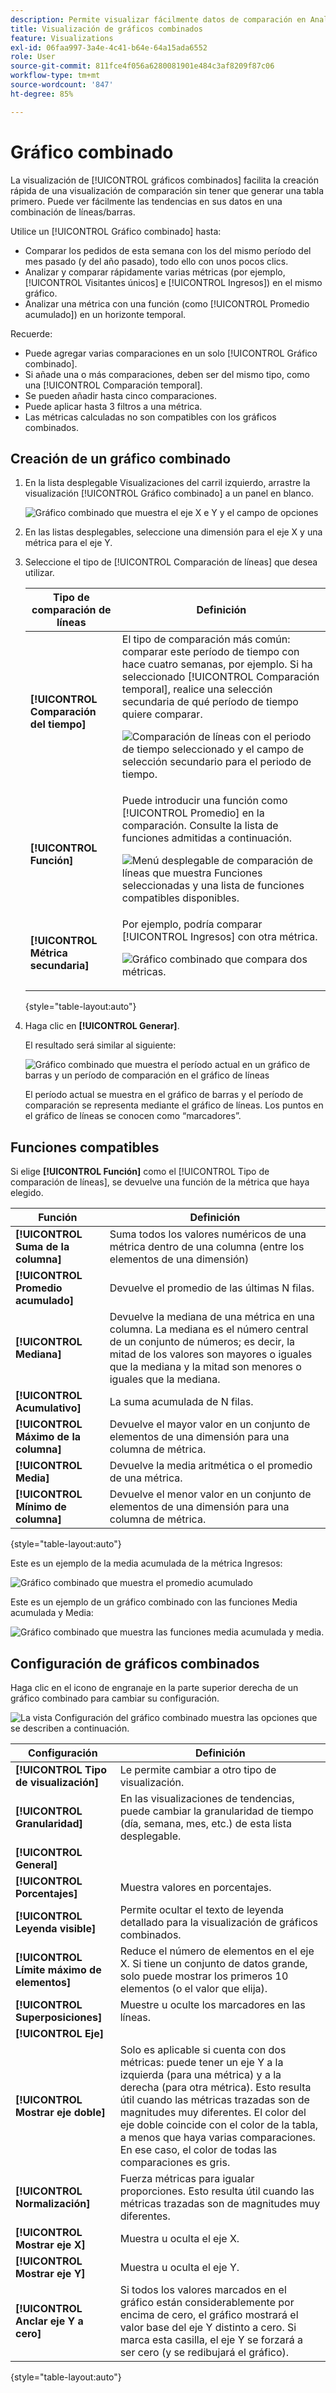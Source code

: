 ```yaml
---
description: Permite visualizar fácilmente datos de comparación en Analysis Workspace, como comparaciones con el mes o el año pasado, etc.
title: Visualización de gráficos combinados
feature: Visualizations
exl-id: 06faa997-3a4e-4c41-b64e-64a15ada6552
role: User
source-git-commit: 811fce4f056a6280081901e484c3af8209f87c06
workflow-type: tm+mt
source-wordcount: '847'
ht-degree: 85%

---
```


# Gráfico combinado

La visualización de [!UICONTROL gráficos combinados] facilita la creación rápida de una visualización de comparación sin tener que generar una tabla primero. Puede ver fácilmente las tendencias en sus datos en una combinación de líneas/barras.

Utilice un [!UICONTROL Gráfico combinado] hasta:

* Comparar los pedidos de esta semana con los del mismo período del mes pasado (y del año pasado), todo ello con unos pocos clics.
* Analizar y comparar rápidamente varias métricas (por ejemplo, [!UICONTROL Visitantes únicos] e [!UICONTROL Ingresos]) en el mismo gráfico.
* Analizar una métrica con una función (como [!UICONTROL Promedio acumulado]) en un horizonte temporal.

Recuerde:

* Puede agregar varias comparaciones en un solo [!UICONTROL Gráfico combinado].
* Si añade una o más comparaciones, deben ser del mismo tipo, como una [!UICONTROL Comparación temporal].
* Se pueden añadir hasta cinco comparaciones.
* Puede aplicar hasta 3 filtros a una métrica.
* Las métricas calculadas no son compatibles con los gráficos combinados.

## Creación de un gráfico combinado

1. En la lista desplegable Visualizaciones del carril izquierdo, arrastre la visualización [!UICONTROL Gráfico combinado] a un panel en blanco.

   ![Gráfico combinado que muestra el eje X e Y y el campo de opciones](assets/combo-chart-build.png)

1. En las listas desplegables, seleccione una dimensión para el eje X y una métrica para el eje Y.

1. Seleccione el tipo de [!UICONTROL Comparación de líneas] que desea utilizar.

   | Tipo de comparación de líneas | Definición |
   | --- | --- |
   | **[!UICONTROL Comparación del tiempo]** | El tipo de comparación más común: comparar este período de tiempo con hace cuatro semanas, por ejemplo. Si ha seleccionado [!UICONTROL Comparación temporal], realice una selección secundaria de qué período de tiempo quiere comparar.<p>![Comparación de líneas con el periodo de tiempo seleccionado y el campo de selección secundario para el periodo de tiempo.](assets/combo-time-period.png) |
   | **[!UICONTROL Función]** | Puede introducir una función como [!UICONTROL Promedio] en la comparación. Consulte la lista de funciones admitidas a continuación.<p>![Menú desplegable de comparación de líneas que muestra Funciones seleccionadas y una lista de funciones compatibles disponibles.](assets/combo-functions.png) |
   | **[!UICONTROL Métrica secundaria]** | Por ejemplo, podría comparar [!UICONTROL Ingresos] con otra métrica.<p>![Gráfico combinado que compara dos métricas.](assets/combo-2metrics.png) |

   {style="table-layout:auto"}

1. Haga clic en **[!UICONTROL Generar]**.

   El resultado será similar al siguiente:

   ![Gráfico combinado que muestra el período actual en un gráfico de barras y un período de comparación en el gráfico de líneas ](assets/combo-output.png)

   El período actual se muestra en el gráfico de barras y el período de comparación se representa mediante el gráfico de líneas. Los puntos en el gráfico de líneas se conocen como “marcadores”.

## Funciones compatibles

Si elige **[!UICONTROL Función]** como el [!UICONTROL Tipo de comparación de líneas], se devuelve una función de la métrica que haya elegido.

| Función | Definición |
| --- | --- |
| **[!UICONTROL Suma de la columna]** | Suma todos los valores numéricos de una métrica dentro de una columna (entre los elementos de una dimensión) |
| **[!UICONTROL Promedio acumulado]** | Devuelve el promedio de las últimas N filas. |
| **[!UICONTROL Mediana]** | Devuelve la mediana de una métrica en una columna. La mediana es el número central de un conjunto de números; es decir, la mitad de los valores son mayores o iguales que la mediana y la mitad son menores o iguales que la mediana. |
| **[!UICONTROL Acumulativo]** | La suma acumulada de N filas. |
| **[!UICONTROL Máximo de la columna]** | Devuelve el mayor valor en un conjunto de elementos de una dimensión para una columna de métrica. |
| **[!UICONTROL Media]** | Devuelve la media aritmética o el promedio de una métrica. |
| **[!UICONTROL Mínimo de columna]** | Devuelve el menor valor en un conjunto de elementos de una dimensión para una columna de métrica. |

{style="table-layout:auto"}

Este es un ejemplo de la media acumulada de la métrica Ingresos:

![Gráfico combinado que muestra el promedio acumulado](assets/combo-cumul-avg.png)

Este es un ejemplo de un gráfico combinado con las funciones Media acumulada y Media:

![Gráfico combinado que muestra las funciones media acumulada y media.](assets/combo-two-functions.png)

## Configuración de gráficos combinados

Haga clic en el icono de engranaje en la parte superior derecha de un gráfico combinado para cambiar su configuración.

![La vista Configuración del gráfico combinado muestra las opciones que se describen a continuación.](assets/combo-settings.png)

| Configuración | Definición |
| --- | --- |
| **[!UICONTROL Tipo de visualización]** | Le permite cambiar a otro tipo de visualización. |
| **[!UICONTROL Granularidad]** | En las visualizaciones de tendencias, puede cambiar la granularidad de tiempo (día, semana, mes, etc.) de esta lista desplegable. |
| **[!UICONTROL General]** |  |
| **[!UICONTROL Porcentajes]** | Muestra valores en porcentajes. |
| **[!UICONTROL Leyenda visible]** | Permite ocultar el texto de leyenda detallado para la visualización de gráficos combinados. |
| **[!UICONTROL Límite máximo de elementos]** | Reduce el número de elementos en el eje X. Si tiene un conjunto de datos grande, solo puede mostrar los primeros 10 elementos (o el valor que elija). |
| **[!UICONTROL Superposiciones]** | Muestre u oculte los marcadores en las líneas. |
| **[!UICONTROL Eje]** | |
| **[!UICONTROL Mostrar eje doble]** | Solo es aplicable si cuenta con dos métricas: puede tener un eje Y a la izquierda (para una métrica) y a la derecha (para otra métrica). Esto resulta útil cuando las métricas trazadas son de magnitudes muy diferentes. El color del eje doble coincide con el color de la tabla, a menos que haya varias comparaciones. En ese caso, el color de todas las comparaciones es gris. |
| **[!UICONTROL Normalización]** | Fuerza métricas para igualar proporciones. Esto resulta útil cuando las métricas trazadas son de magnitudes muy diferentes. |
| **[!UICONTROL Mostrar eje X]** | Muestra u oculta el eje X. |
| **[!UICONTROL Mostrar eje Y]** | Muestra u oculta el eje Y. |
| **[!UICONTROL Anclar eje Y a cero]** | Si todos los valores marcados en el gráfico están considerablemente por encima de cero, el gráfico mostrará el valor base del eje Y distinto a cero. Si marca esta casilla, el eje Y se forzará a ser cero (y se redibujará el gráfico). |

{style="table-layout:auto"}
